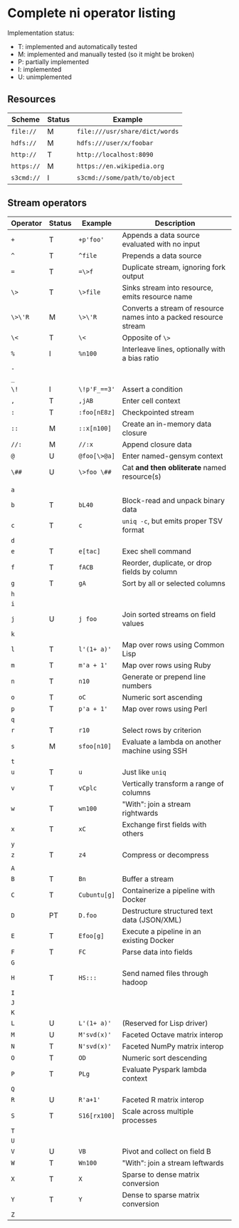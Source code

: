 # Complete ni operator listing
Implementation status:
- T: implemented and automatically tested
- M: implemented and manually tested (so it might be broken)
- P: partially implemented
- I: implemented
- U: unimplemented

## Resources
Scheme     | Status | Example
-----------|--------|--------
`file://`  | M      | `file:///usr/share/dict/words`
`hdfs://`  | M      | `hdfs:///user/x/foobar`
`http://`  | T      | `http://localhost:8090`
`https://` | M      | `https://en.wikipedia.org`
`s3cmd://` | I      | `s3cmd://some/path/to/object`

## Stream operators
Operator | Status | Example      | Description
---------|--------|--------------|------------
`+`      | T      | `+p'foo'`    | Appends a data source evaluated with no input
`^`      | T      | `^file`      | Prepends a data source
`=`      | T      | `=\>f`       | Duplicate stream, ignoring fork output
`\>`     | T      | `\>file`     | Sinks stream into resource, emits resource name
`\>\'R`  | M      | `\>\'R`      | Converts a stream of resource names into a packed resource stream
`\<`     | T      | `\<`         | Opposite of `\>`
`%`      | I      | `%n100`      | Interleave lines, optionally with a bias ratio
`-`      |        |              |
`_`      |        |              |
`\!`     | I      | `\!p'F_==3'` | Assert a condition
`,`      | T      | `,jAB`       | Enter cell context
`:`      | T      | `:foo[nE8z]` | Checkpointed stream
`::`     | M      | `::x[n100]`  | Create an in-memory data closure
`//:`    | M      | `//:x`       | Append closure data
`@`      | U      | `@foo[\>@a]` | Enter named-gensym context
`\##`    | U      | `\>foo \##`  | Cat **and then obliterate** named resource(s)
         |        |              |
`a`      |        |              |
`b`      | T      | `bL40`       | Block-read and unpack binary data
`c`      | T      | `c`          | `uniq -c`, but emits proper TSV format
`d`      |        |              |
`e`      | T      | `e[tac]`     | Exec shell command
`f`      | T      | `fACB`       | Reorder, duplicate, or drop fields by column
`g`      | T      | `gA`         | Sort by all or selected columns
`h`      |        |              |
`i`      |        |              |
`j`      | U      | `j foo`      | Join sorted streams on field values
`k`      |        |              |
`l`      | T      | `l'(1+ a)'`  | Map over rows using Common Lisp
`m`      | T      | `m'a + 1'`   | Map over rows using Ruby
`n`      | T      | `n10`        | Generate or prepend line numbers
`o`      | T      | `oC`         | Numeric sort ascending
`p`      | T      | `p'a + 1'`   | Map over rows using Perl
`q`      |        |              |
`r`      | T      | `r10`        | Select rows by criterion
`s`      | M      | `sfoo[n10]`  | Evaluate a lambda on another machine using SSH
`t`      |        |              |
`u`      | T      | `u`          | Just like `uniq`
`v`      | T      | `vCplc`      | Vertically transform a range of columns
`w`      | T      | `wn100`      | "With": join a stream rightwards
`x`      | T      | `xC`         | Exchange first fields with others
`y`      |        |              |
`z`      | T      | `z4`         | Compress or decompress
         |        |              |
`A`      |        |              |
`B`      | T      | `Bn`         | Buffer a stream
`C`      | T      | `Cubuntu[g]` | Containerize a pipeline with Docker
`D`      | PT     | `D.foo`      | Destructure structured text data (JSON/XML)
`E`      | T      | `Efoo[g]`    | Execute a pipeline in an existing Docker
`F`      | T      | `FC`         | Parse data into fields
`G`      |        |              |
`H`      | T      | `HS:::`      | Send named files through hadoop
`I`      |        |              |
`J`      |        |              |
`K`      |        |              |
`L`      | U      | `L'(1+ a)'`  | (Reserved for Lisp driver)
`M`      | U      | `M'svd(x)'`  | Faceted Octave matrix interop
`N`      | T      | `N'svd(x)'`  | Faceted NumPy matrix interop
`O`      | T      | `OD`         | Numeric sort descending
`P`      | T      | `PLg`        | Evaluate Pyspark lambda context
`Q`      |        |              |
`R`      | U      | `R'a+1'`     | Faceted R matrix interop
`S`      | T      | `S16[rx100]` | Scale across multiple processes
`T`      |        |              |
`U`      |        |              |
`V`      | U      | `VB`         | Pivot and collect on field B
`W`      | T      | `Wn100`      | "With": join a stream leftwards
`X`      | T      | `X`          | Sparse to dense matrix conversion
`Y`      | T      | `Y`          | Dense to sparse matrix conversion
`Z`      |        |              |
